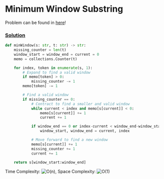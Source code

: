 # Minimum Window Substring

Problem can be found in [here](https://leetcode.com/problems/minimum-window-substring)!

### [Solution](/String/76-MinimumWindowSubstring/solution.py)

```python
def minWindow(s: str, t: str) -> str:
    missing_counter = len(t)
    window_start = window_end = current = 0
    memo = collections.Counter(t)

    for index, token in enumerate(s, 1):
        # Expand to find a valid window
        if memo[token] > 0:
            missing_counter -= 1
        memo[token] -= 1

        # Find a valid window
        if missing_counter == 0:
            # Contract to find a smaller and valid window
            while current < index and memo[s[current]] < 0:
                memo[s[current]] += 1
                current += 1

            if window_end == 0 or index-current < window_end-window_start:
                window_start, window_end = current, index

            # Move forward to find a new window
            memo[s[current]] += 1
            missing_counter += 1
            current += 1

    return s[window_start:window_end]
```

Time Complexity: ![O(n)](<https://latex.codecogs.com/svg.image?\inline&space;O(n)>), Space Complexity: ![O(1)](<https://latex.codecogs.com/svg.image?\inline&space;O(1)>)
